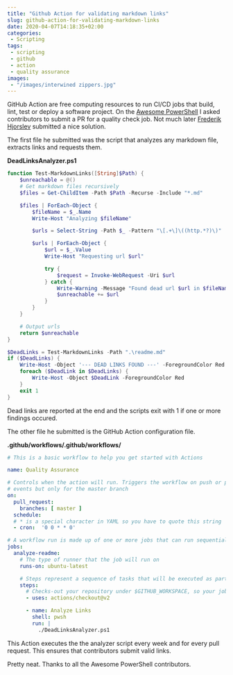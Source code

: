 ```yaml
---
title: "Github Action for validating markdown links"
slug: github-action-for-validating-markdown-links
date: 2020-04-07T14:18:35+02:00
categories:
 - Scripting
tags:
 - scripting
 - github
 - action
 - quality assurance
images:
 - "/images/interwined zippers.jpg"
---
```


GitHub Action are free computing resources to run CI/CD jobs that build, lint, test or deploy a software project. On the [Awesome PowerShell](https://github.com/janikvonrotz/awesome-powershell) I asked contributors to submit a PR for a quality check job. Not much later [Frederik Hjorslev](https://github.com/hjorslev) submitted a nice solution.
<!--more-->

The first file he submitted was the script that analyzes any markdown file, extracts links and requests them.

**DeadLinksAnalyzer.ps1**

```powershell
function Test-MarkdownLinks([String]$Path) {
    $unreachable = @()
    # Get markdown files recursively
    $files = Get-ChildItem -Path $Path -Recurse -Include "*.md"

    $files | ForEach-Object {
        $fileName = $_.Name
        Write-Host "Analyzing $fileName"

        $urls = Select-String -Path $_ -Pattern "\[.+\]\((http.*?)\)" | ForEach-Object { $_.matches.Groups[1] } | Select-Object

        $urls | ForEach-Object {
            $url = $_.Value
            Write-Host "Requesting url $url"

            try {
                $request = Invoke-WebRequest -Uri $url
            } catch {
                Write-Warning -Message "Found dead url $url in $fileName"
                $unreachable += $url
            }
        }
    }

    # Output urls
    return $unreachable
}

$DeadLinks = Test-MarkdownLinks -Path ".\readme.md"
if ($DeadLinks) {
    Write-Host -Object '--- DEAD LINKS FOUND ---' -ForegroundColor Red
    foreach ($DeadLink in $DeadLinks) {
        Write-Host -Object $DeadLink -ForegroundColor Red
    }
    exit 1
}
```

Dead links are reported at the end and the scripts exit with 1 if one or more findings occured.

The other file he submitted is the GitHub Action configuration file.

**.github/workflows/.github/workflows/**

```yml
# This is a basic workflow to help you get started with Actions

name: Quality Assurance

# Controls when the action will run. Triggers the workflow on push or pull request
# events but only for the master branch
on:
  pull_request:
    branches: [ master ]
  schedule:
  # * is a special character in YAML so you have to quote this string
  - cron:  '0 0 * * 0'

# A workflow run is made up of one or more jobs that can run sequentially or in parallel
jobs:
  analyze-readme:
    # The type of runner that the job will run on
    runs-on: ubuntu-latest

    # Steps represent a sequence of tasks that will be executed as part of the job
    steps:
      # Checks-out your repository under $GITHUB_WORKSPACE, so your job can access it
      - uses: actions/checkout@v2

      - name: Analyze Links
        shell: pwsh
        run: |
          ./DeadLinksAnalyzer.ps1
```

This Action executes the the analyzer script every week and for every pull request. This ensures that contributors submit valid links.

Pretty neat. Thanks to all the Awesome PowerShell contributors.
